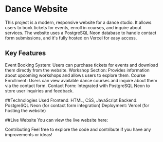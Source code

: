 # Dance Website
This project is a modern, responsive website for a dance studio.
It allows users to book tickets for events, enroll in courses, and inquire about services.
The website uses a PostgreSQL Neon database to handle contact form submissions, and it's fully hosted on Vercel for easy access.

## Key Features
Event Booking System: Users can purchase tickets for events and download them directly from the website.
Workshop Section: Provides information about upcoming workshops and allows users to explore them.
Course Enrollment: Users can view available dance courses and inquire about them via the contact form.
Contact Form: Integrated with PostgreSQL Neon to store user inquiries and feedback.

##Technologies Used
Frontend: HTML, CSS, JavaScript
Backend: PostgreSQL Neon (for contact form integration)
Deployment: Vercel (for hosting the website)

##Live Website
You can view the live website here:




Contributing
Feel free to explore the code and contribute if you have any improvements or ideas!
